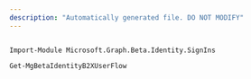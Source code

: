 ```yaml
---
description: "Automatically generated file. DO NOT MODIFY"
---
```


```powershellv2

Import-Module Microsoft.Graph.Beta.Identity.SignIns

Get-MgBetaIdentityB2XUserFlow

```